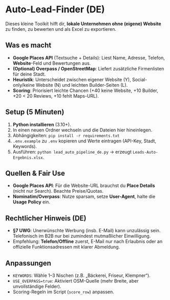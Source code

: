 # Auto-Lead-Finder (DE)

Dieses kleine Toolkit hilft dir, **lokale Unternehmen ohne (eigene) Website** zu finden, zu bewerten und als Excel zu exportieren.

## Was es macht
- **Google Places API** (Textsuche + Details): Liest Name, Adresse, Telefon, **Website**-Feld und Bewertungen aus.
- **(Optional) Overpass / OpenStreetMap**: Liefert zusätzliche Firmenlisten für deine Stadt.
- **Heuristik**: Unterscheidet zwischen eigener Website (Y), Social-only/keine Website (N) und leichten Builder-Seiten (L).
- **Scoring**: Priorisiert leichte Chancen (+40 keine Website, +10 Builder, +20 < 20 Reviews, +10 fehlt Maps-URL).

## Setup (5 Minuten)
1. **Python installieren** (3.10+).
2. In einen neuen Ordner wechseln und die Dateien hier hineinlegen.
3. Abhängigkeiten: `pip install -r requirements.txt`
4. `.env.example` zu `.env` kopieren und Werte eintragen (API-Key, Stadt, Keywords).
5. Ausführen: `python lead_auto_pipeline_de.py` → erzeugt `Leads-Auto-Ergebnis.xlsx`.

## Quellen & Fair Use
- **Google Places API**: Für die Website-URL brauchst du **Place Details** (nicht nur Search). Beachte Preise/Quotas.
- **Nominatim/Overpass**: Nutze sparsam, setze **User-Agent**, halte die **Usage Policy** ein.

## Rechtlicher Hinweis (DE)
- **§7 UWG**: Unerwünschte Werbung (insb. E-Mail) kann unzulässig sein. Telefonisch im B2B nur bei zumindest mutmaßlicher Einwilligung.
- Empfehlung: **Telefon/Offline** zuerst, E-Mail nur nach Erlaubnis oder an offizielle Funktionsadressen mit klarer Abmeldung.

## Anpassungen
- `KEYWORDS`: Wähle 1–3 Nischen (z.B. „Bäckerei, Friseur, Klempner“).
- `USE_OVERPASS=true`: Aktiviert OSM-Quelle (mehr Breite, aber unvollständige Felder).
- Scoring-Regeln im Script (`score_row`) anpassen.
